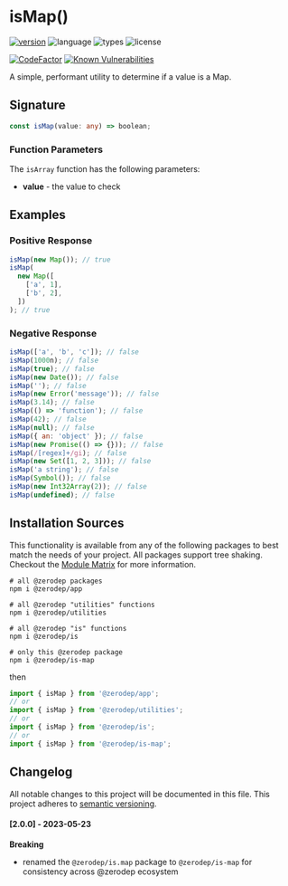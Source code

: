 # isMap()

[![version](https://img.shields.io/npm/v/@zerodep/is-map?style=flat-square&color=blue)](https://www.npmjs.com/package/@zerodep/is-map)
![language](https://img.shields.io/badge/typescript-100%25-blue?style=flat-square)
![types](https://img.shields.io/badge/types-included-blue?style=flat-square)
![license](https://img.shields.io/github/license/cdepage/zerodep?color=blue&style=flat-square)

[![CodeFactor](https://www.codefactor.io/repository/github/cdepage/zerodep/badge)](https://www.codefactor.io/repository/github/cdepage/zerodep)
[![Known Vulnerabilities](https://snyk.io/test/github/cdepage/zerodep/badge.svg)](https://snyk.io/test/github/cdepage/zerodep)

A simple, performant utility to determine if a value is a Map.

## Signature

```typescript
const isMap(value: any) => boolean;
```

### Function Parameters

The `isArray` function has the following parameters:

- **value** - the value to check

## Examples

### Positive Response

```javascript
isMap(new Map()); // true
isMap(
  new Map([
    ['a', 1],
    ['b', 2],
  ])
); // true
```

### Negative Response

```javascript
isMap(['a', 'b', 'c']); // false
isMap(1000n); // false
isMap(true); // false
isMap(new Date()); // false
isMap(''); // false
isMap(new Error('message')); // false
isMap(3.14); // false
isMap(() => 'function'); // false
isMap(42); // false
isMap(null); // false
isMap({ an: 'object' }); // false
isMap(new Promise(() => {})); // false
isMap(/[regex]+/gi); // false
isMap(new Set([1, 2, 3])); // false
isMap('a string'); // false
isMap(Symbol()); // false
isMap(new Int32Array(2)); // false
isMap(undefined); // false
```

## Installation Sources

This functionality is available from any of the following packages to best match the needs of your project. All packages support tree shaking. Checkout the [Module Matrix](/) for more information.

```shell
# all @zerodep packages
npm i @zerodep/app

# all @zerodep "utilities" functions
npm i @zerodep/utilities

# all @zerodep "is" functions
npm i @zerodep/is

# only this @zerodep package
npm i @zerodep/is-map
```

then

```javascript
import { isMap } from '@zerodep/app';
// or
import { isMap } from '@zerodep/utilities';
// or
import { isMap } from '@zerodep/is';
// or
import { isMap } from '@zerodep/is-map';
```

## Changelog

All notable changes to this project will be documented in this file. This project adheres to [semantic versioning](https://semver.org/spec/v2.0.0.html).

#### [2.0.0] - 2023-05-23

**Breaking**

- renamed the `@zerodep/is.map` package to `@zerodep/is-map` for consistency across @zerodep ecosystem
